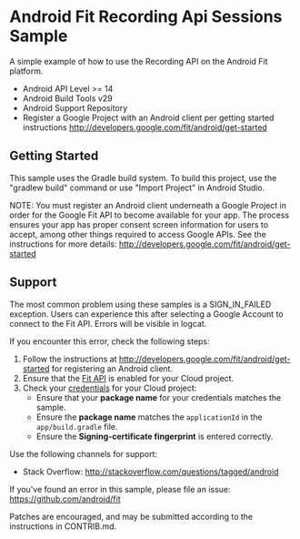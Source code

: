 Android Fit Recording Api Sessions Sample
============

A simple example of how to use the Recording API on the Android Fit platform.

- Android API Level >= 14
- Android Build Tools v29
- Android Support Repository
- Register a Google Project with an Android client per getting started instructions
  http://developers.google.com/fit/android/get-started

Getting Started
---------------

This sample uses the Gradle build system. To build this project, use the
"gradlew build" command or use "Import Project" in Android Studio.

NOTE: You must register an Android client underneath a Google Project in order for the Google Fit
API to become available for your app. The process ensures your app has proper consent screen
information for users to accept, among other things required to access Google APIs.
See the instructions for more details: http://developers.google.com/fit/android/get-started

Support
-------

The most common problem using these samples is a SIGN_IN_FAILED exception. Users can experience
this after selecting a Google Account to connect to the Fit API. Errors will be visible in logcat.

If you encounter this error, check the following steps:

1.  Follow the instructions at http://developers.google.com/fit/android/get-started for registering an Android client.
1.  Ensure that the [Fit API](https://console.developers.google.com/apis/api/fitness.googleapis.com/overview) is enabled for your Cloud project.
1.  Check your [credentials](https://console.developers.google.com/apis/api/fitness.googleapis.com/credentials) for your Cloud project:
    - Ensure that your **package name** for your credentials matches the sample.
    - Ensure the **package name** matches the `applicationId` in the `app/build.gradle` file.
    - Ensure the **Signing-certificate fingerprint** is entered correctly.

Use the following channels for support:

- Stack Overflow: http://stackoverflow.com/questions/tagged/android

If you've found an error in this sample, please file an issue:
https://github.com/android/fit

Patches are encouraged, and may be submitted according to the instructions in CONTRIB.md.

